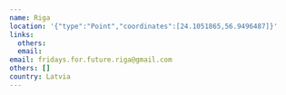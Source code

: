 ```yaml
---
name: Riga
location: '{"type":"Point","coordinates":[24.1051865,56.9496487]}'
links:
  others: 
  email: 
email: fridays.for.future.riga@gmail.com
others: []
country: Latvia
---
```


